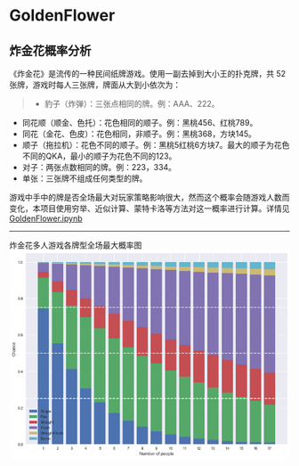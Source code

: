 # GoldenFlower
 炸金花概率分析
 ---
《炸金花》是流传的一种民间纸牌游戏。使用一副去掉到大小王的扑克牌，共 52 张牌，游戏时每人三张牌，牌面从大到小依次为：
>+ 豹子（炸弹）：三张点相同的牌。例：AAA、222。
+ 同花顺（顺金、色托）：花色相同的顺子。例：黑桃456、红桃789。
+ 同花（金花、色皮）：花色相同，非顺子。例：黑桃368，方块145。
+ 顺子（拖拉机）：花色不同的顺子。例：黑桃5红桃6方块7。最大的顺子为花色不同的QKA，最小的顺子为花色不同的123。
+ 对子：两张点数相同的牌。例：223，334。
+ 单张：三张牌不组成任何类型的牌。

游戏中手中的牌是否全场最大对玩家策略影响很大，然而这个概率会随游戏人数而变化，本项目使用穷举、近似计算、蒙特卡洛等方法对这一概率进行计算。详情见[GoldenFlower.ipynb](./GoldenFlower.ipynb)

---
炸金花多人游戏各牌型全场最大概率图  
![炸金花游戏概率](res/index.png)

